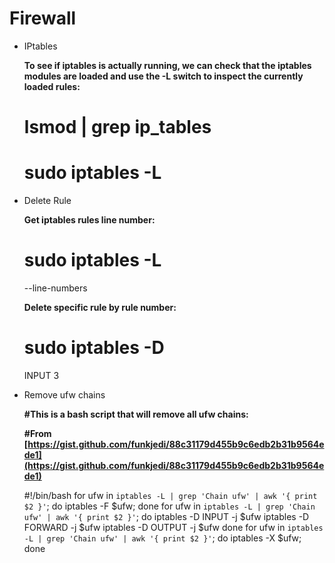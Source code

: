 # Firewall


- IPtables
    
    
    **To see if iptables is actually running, we can check that the iptables modules are loaded and use the -L switch to inspect the currently loaded rules:**
    
    # lsmod | grep  ip_tables
    
    # sudo iptables -L
    
- Delete Rule
    
    
    **Get iptables rules line number:**
    
    # sudo iptables -L
    --line-numbers
    
    **Delete specific rule by rule number:**
    
    # sudo iptables -D
    INPUT 3
    
- Remove ufw chains
    
    **#This is a bash script that will remove all ufw chains:**
    
    **#From [https://gist.github.com/funkjedi/88c31179d455b9c6edb2b31b9564ede1](https://gist.github.com/funkjedi/88c31179d455b9c6edb2b31b9564ede1)**
    
    #!/bin/bash
    for ufw in `iptables -L | grep 'Chain ufw' | awk '{ print $2 }'`; do iptables -F $ufw; done
    for ufw in `iptables -L | grep 'Chain ufw' | awk '{ print $2 }'`; do
    iptables -D INPUT -j $ufw
    iptables -D FORWARD -j $ufw
    iptables -D OUTPUT -j $ufw
    done
    for ufw in `iptables -L | grep 'Chain ufw' | awk '{ print $2 }'`; do iptables -X $ufw; done